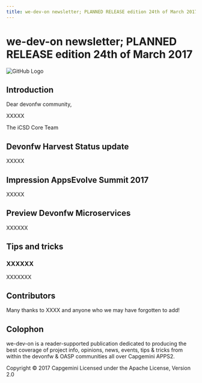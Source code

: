 ```yaml
---
title: we-dev-on newsletter; PLANNED RELEASE edition 24th of March 2017
---
```

# we-dev-on newsletter; PLANNED RELEASE edition 24th of March 2017

![GitHub Logo](../img/devonfw-logo-smallest.png)

## Introduction

Dear devonfw community,

XXXXX

The iCSD Core Team

## Devonfw Harvest Status update

XXXXX

## Impression AppsEvolve Summit 2017

XXXXX

## Preview Devonfw Microservices

XXXXXX

## Tips and tricks

### XXXXXX

XXXXXXX

## Contributors

Many thanks to XXXX and anyone who we may have forgotten to add!

## Colophon

we-dev-on is a reader-supported publication dedicated to producing the best coverage of project info, opinions, news, events, tips & tricks from within the devonfw & OASP communities all over Capgemini APPS2.

Copyright © 2017 Capgemini
Licensed under the Apache License, Version 2.0